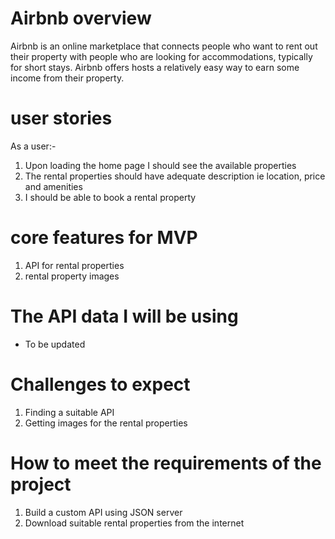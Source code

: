 # Airbnb overview
Airbnb is an online marketplace that connects people who want to rent out their property with people who are looking for accommodations, 
typically for short stays.
Airbnb offers hosts a relatively easy way to earn some income from their property.

# user stories
As a user:-
1. Upon loading the home page I should see the available properties
2. The rental properties should have adequate description ie location, price and amenities
3. I should be able to book a rental property

# core features for MVP
1. API for rental properties
2. rental property images

# The API data I will be using
- To be updated

# Challenges to expect
1. Finding a suitable API
2. Getting images for the rental properties

# How to meet the requirements of the project
1. Build a custom API using JSON server
2. Download suitable rental properties from the internet